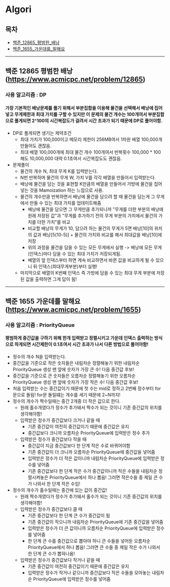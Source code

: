 # Algori

## 목차
- [백준_12865_평범한_배낭](#백준-12865-평범한-배낭)
- [백준_1655_가운데를_말해요](#백준-1655-가운데를-말해요)

---

## 백준 12865 평범한 배낭(https://www.acmicpc.net/problem/12865)
### 사용 알고리즘 : DP
#### 가장 기본적인 배낭문제를 풀기 위해서 부분집합을 이용해 물건을 선택해서 배낭에 집어넣고 무게제한과 최대 가치를 구할 수 있지만 이 문제의 물건 개수는 100개여서 부분집합으로 풀게되면 2^100의 시간복잡도가 걸려서 시간 초과가 되기 때문에 DP로 풀어야함.
- DP로 풀게되면 생기는 제약조건
  - 최대 가치가 100,000이고 메모리 제한이 256MB여서 1차원 배열 100,000개 만들어도 괜찮음.
  - 최대 배열 100,000개에 최대 물건 개수 100개여서 반복횟수 100,000 * 100 해도 10,000,000 대략 0.1초여서 시간복잡도도 괜찮음.
- 문제풀이
  - 물건의 개수 N, 최대 무게 K를 입력받는다.
  - N번 반복하며 물건의 무게 W, 가치 V를 각각 배열을 만들어서 입력받는다.
  - 배낭에 물건을 담는 것을 표현할 K만큼의 배열을 만들어서 가방에 물건을 집어넣는 것을 Mamoization 하는 느낌으로 사용.
  - 물건의 개수만큼 반복하면서 배낭에 물건을 담으려 할 때 물건을 담는게 그 무게에서 만들 수 있는 최대 가치를 업데이트해줌
    - 배낭에 물건을 담으면 그 무게만큼 추가되니까 "무게를 더한 부분의 배낭에 원래 저장된 값"과 "무게를 추가하기 전의 무게 부분의 가치에서 물건의 가치를 더한 가치"를 비교
    - 비교할 배낭의 무게가 10, 담으려 하는 물건의 무게가 5면 배낭[10]의 위치의 값과 배낭[5(10-5)] + 물건의 가치와 비교를 해서 최대값을 배낭[10]에 저장
    - 위의 과정을 물건을 담을 수 있는 모든 무게에서 실행 -> 배낭에 모든 무게(인덱스)마다 담을 수 있는 최대 가치가 저장되게됨.
    - 배열의 앞 인덱스부터 하면 계속 비교하면서 바뀐 값을 비교하게 될 수 있으니 뒤 인덱스(최대무게부분)부터 실행!
  - 마지막으로 배열의 K번째 인덱스 즉 가방에 담을 수 있는 최대 무게 부분에 저장된 값을 출력하면 그게 답이 됨!

---

## 백준 1655 가운데를 말해요(https://www.acmicpc.net/problem/1655)
### 사용 알고리즘 : PriorityQueue
#### 평범하게 중간값을 구하기 위해 한개 입력받고 정렬시키고 가운데 인덱스 출력하는 방식으로 하게되면 시간제한이 0.1초여서 시간 초과가 나서 다른 방법으로 풀어야함!
- 정수의 개수 N을 입력받는다.
- 중간값을 기준으로 작은 숫자들은 내림차순 정렬해놓기 위한 내림차순 PriorityQueue 생성 맨 앞에 숫자가 가장 큰 수! 다음 중간값 후보!
- 중간값을 기준으로 큰 숫자들은 오름차순 정렬해놓기 위한 오름차순 PriorityQueue 생성 맨 앞에 숫자가 가장 작은 수! 다음 중간값 후보!
- 처음 입력받는 수는 중간값이기 때문에 첫 수는 mid로 정하고 2번째 정수부터 for문으로 돌림! for문 돌릴떄는 개수를 세기 때문에 2~N까지!
- 정수의 개수가 짝수일때는 중간 2개중 더 작은 값으로 한다.
  - 원래 홀수개였다가 정수가 추가돼서 짝수가 되는 것이니 기존 중간값의 위치를 생각해야함!
  - 입력받은 정수가 중간값보다 크거나 같을 때
    - 기존 중간값이 여전히 중간값이기 때문에 중간값은 유지
    - 중간값보다 크니까 오름차순 PriorityQueue에 입력받은 정수 추가
  - 입력받은 정수가 중간값보다 작을 때
    - 중간값이 지금 중간값보다 한 단계 작은 수로 바뀌어야함
    - 기존 중간값이 더 크니까 오름차순 PriorityQueue에 중간값을 넣어줌
    - 입력받은 정수가 더 작은 값이니까 내림차순 PriorityQueue에 입력받은 정수를 넣어줌
    - 기존 중간값보다 한 단계 작은 수가 중간값이니까 작은 수들을 내림차순 정렬시켜놓은 PriorityQueue에서 하나 뽑음! 그러면 작은수들 중 제일 큰 수가 나와서 한 단계 작은 수임!
- 정수의 개수가 홀수일때는 중간에 있는 값이 중간값!
  - 원래 짝수개였다가 정수가 추가돼서 홀수가 되는 것이니 기존 중간값의 위치를 생각해야함!
  - 입력받은 정수가 중간값보다 클 때
    - 기존 중간값보다 한 단계 큰 수가 중간값이 됨
    - 기존 중간값이 작으니까 내림차순 PriorityQueue에 기존 중간값을 넣어줌
    - 입력받은 정수가 더 큰 값이니까 오름차순 PriorityQueue에 입력받은 정수를 넣어줌
    - 한 단계 큰 수를 중간값으로 뽑아야 하니 큰 수들을 넣어둔 오름차순 PriorityQueue에서 하나 뽑음! 그러면 큰 수들 중 제일 작은 수가 나와서 한 단계 큰 수가 뽑혀나옴!
  - 입력받은 정수가 중간값보다 작거나 같을 때
    - 기존 중간값이 여전히 중간값이기 때문에 중간값은 유지
    - 입력받은 정수가 작거나 같으니까 중간값보다 작은 수들을 모아놓는 내림차순 PriorityQueue에 입력받은 정수를 넣어줌
